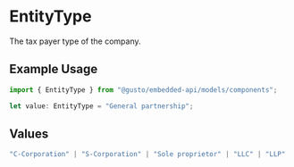 # EntityType

The tax payer type of the company.

## Example Usage

```typescript
import { EntityType } from "@gusto/embedded-api/models/components";

let value: EntityType = "General partnership";
```

## Values

```typescript
"C-Corporation" | "S-Corporation" | "Sole proprietor" | "LLC" | "LLP" | "Limited partnership" | "Co-ownership" | "Association" | "Trusteeship" | "General partnership" | "Joint venture" | "Non-Profit"
```